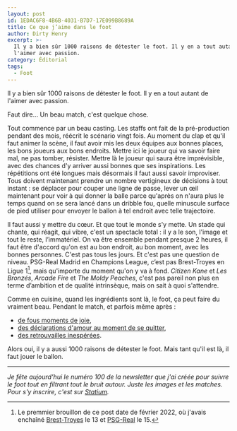 ```yaml
---
layout: post
id: 1EDAC6F8-4B6B-4031-B7D7-17E099B8689A
title: Ce que j’aime dans le foot
author: Dirty Henry
excerpt: >-
  Il y a bien sûr 1000 raisons de détester le foot. Il y en a tout autant de
  l'aimer avec passion.
category: Éditorial
tags:
  - Foot
---
```


Il y a bien sûr 1000 raisons de détester le foot. Il y en a tout autant de
l'aimer avec passion.

Faut dire… Un beau match, c'est quelque chose.

Tout commence par un beau casting. Les staffs ont fait de la pré-production
pendant des mois, réécrit le scénario vingt fois. Au moment du clap et qu'il
faut animer la scène, il faut avoir mis les deux équipes aux bonnes places, les
bons joueurs aux bons endroits. Mettre ici le joueur qui va savoir faire mal, ne
pas tomber, résister. Mettre là le joueur qui saura être imprévisible, avec des
chances d'y arriver aussi bonnes que ses inspirations. Les répétitions ont été
longues mais désormais il faut aussi savoir improviser. Tous doivent maintenant
prendre un nombre vertigineux de décisions à tout instant : se déplacer pour
couper une ligne de passe, lever un œil maintenant pour voir à qui donner la
balle parce qu'après on n'aura plus le temps quand on se sera lancé dans un
dribble fou, quelle minuscule surface de pied utiliser pour envoyer le ballon à
tel endroit avec telle trajectoire.

Il faut aussi y mettre du cœur. Et que tout le monde s'y mette. Un stade qui
chante, qui réagit, qui vibre, c'est un spectacle total : il y a le son, l'image
et tout le reste, l’immatériel. On va être ensemble pendant presque 2 heures, il
faut être d'accord qu'on est au bon endroit, au bon moment, avec les bonnes
personnes. C'est pas tous les jours. Et c'est pas une question de niveau.
PSG-Real Madrid en Champions League, c’est pas Brest-Troyes en Ligue 1[^1], mais
qu'importe du moment qu'on y va à fond. _Citizen Kane_ et _Les Bronzés_, _Arcade
Fire_ et _The Moldy Peaches_, c'est pas pareil non plus en terme d’ambition et
de qualité intrinsèque, mais on sait à quoi s'attendre.

Comme en cuisine, quand les ingrédients sont là, le foot, ça peut faire du
vraiment beau. Pendant le match, et parfois même après :

- [de fous moments de joie][3],
- [des déclarations d'amour au moment de se quitter][4],
- [des retrouvailles inespérées][5].

Alors oui, il y a aussi 1000 raisons de détester le foot. Mais tant qu'il est
là, il faut jouer le ballon.

---

_Je fête aujourd’hui le numéro 100 de la newsletter que j'ai créée pour suivre
le foot tout en filtrant tout le bruit autour. Juste les images et les matches.
Pour s'y inscrire, c'est sur [Statium][6]._

[^1]:
    Le premmier brouillon de ce post date de février 2022, où j'avais enchaîné
    [Brest-Troyes][1] le 13 et [PSG-Real][2] le 15.

[1]: https://fbref.com/en/matches/733d6293/Brest-Troyes-February-13-2022-Ligue-1
[2]:
  https://fbref.com/en/matches/59e6b28f/Paris-Saint-Germain-Real-Madrid-February-15-2022-Champions-League
[3]:
  https://twitter.com/TrabzonBelTr/status/1520888648018894848
  "Les fans de Trabzonspor qui fêtent un titre"
[4]:
  https://twitter.com/FabrizioRomano/status/1526312028280918017?s=20&t=DoTvgprnSNjgDbgX_cwPEQ
  "Les pleurs de Dybala au moment de dire au revoir à la Juventus"
[5]:
  https://www.youtube.com/watch?v=ydvUz_Pq7Lc
  "Eriksen rejoue après qu'on eut craint le voir mourir sur un terrain"
[6]: https://www.statium.app
